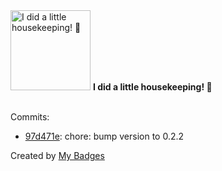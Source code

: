 <img src="https://my-badges.github.io/my-badges/chore-commit.png" alt="I did a little housekeeping! 🧹" title="I did a little housekeeping! 🧹" width="128">
<strong>I did a little housekeeping! 🧹</strong>
<br><br>

Commits:

- <a href="https://github.com/Jasonnor/OpenComic/commit/97d471ea73a833d1bec57aa9d582c34d0e33a19b">97d471e</a>: chore: bump version to 0.2.2


Created by <a href="https://github.com/my-badges/my-badges">My Badges</a>